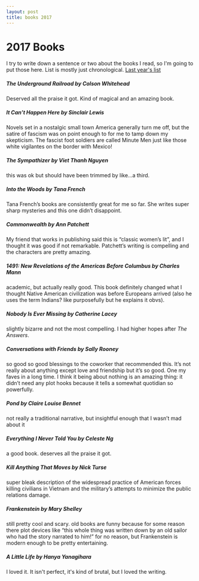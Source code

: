 ```yaml
---
layout: post
title: books 2017
---
```


2017 Books
=====
I try to write down a sentence or two about the books I read, so I'm going to put those here.  List is mostly just chronological. [Last year's list][1]

[1]: /2016/01/15/2016Books/ "2016 Books"

##### *The Underground Railroad* by Colson Whitehead
Deserved all the praise it got.  Kind of magical and an amazing book.


##### *It Can’t Happen Here* by Sinclair Lewis
Novels set in a nostalgic small town America generally turn me off, but the satire of fascism was on point enough to for me to tamp down my skepticism.  The fascist foot soldiers are called Minute Men just like those white vigilantes on the border with Mexico!


##### *The Sympathizer* by Viet Thanh Nguyen
this was ok but should have been trimmed by like…a third.  


##### *Into the Woods* by Tana French
Tana French’s books are consistently great for me so far.  She writes super sharp mysteries and this one didn’t disappoint.


##### *Commonwealth* by Ann Patchett
My friend that works in publishing said this is “classic women’s lit”, and I thought it was good if not remarkable.  Patchett’s writing is compelling and the characters are pretty amazing.


##### *1491: New Revelations of the Americas Before Columbus* by Charles Mann
academic, but actually really good.  This book definitely changed what I thought Native American civilization was before Europeans arrived (also he uses the term Indians? like purposefully but he explains it obvs).


##### *Nobody Is Ever Missing* by Catherine Lacey
slightly bizarre and not the most compelling.  I had higher hopes after *The Answers*.  


##### *Conversations with Friends* by Sally Rooney
so good so good blessings to the coworker that recommended this.  It’s not really about anything except love and friendship but it’s so good.  One my faves in a long time.  I think it being about nothing is an amazing thing: it didn’t need any plot hooks because it tells a somewhat quotidian so powerfully.


##### *Pond* by Claire Louise Bennet
not really a traditional narrative, but insightful enough that I wasn’t mad about it


##### *Everything I Never Told You* by Celeste Ng
a good book.  deserves all the praise it got.


##### *Kill Anything That Moves* by Nick Turse
super bleak description of the widespread practice of American forces killing civilians in Vietnam and the military’s attempts to minimize the public relations damage.


##### *Frankenstein* by Mary Shelley
still pretty cool and scary.  old books are funny because for some reason there plot devices like “this whole thing was written down by an old sailor who had the story narrated to him!” for no reason, but Frankenstein is modern enough to be pretty entertaining.


##### *A Little Life* by Hanya Yanagihara
I loved it.  It isn't perfect, it's kind of brutal, but I loved the writing.

